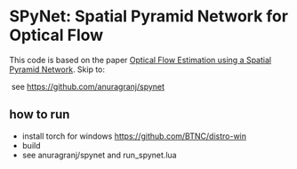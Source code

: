 # SPyNet: Spatial Pyramid Network for Optical Flow
This code is based on the paper [Optical Flow Estimation using a Spatial Pyramid Network](https://arxiv.org/abs/1611.00850). Skip to:

 see https://github.com/anuragranj/spynet
 
## how to run
- install torch for windows https://github.com/BTNC/distro-win
- build
- see anuragranj/spynet and run_spynet.lua
